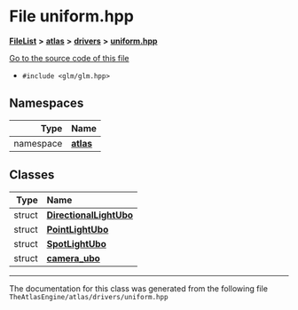 

# File uniform.hpp



[**FileList**](files.md) **>** [**atlas**](dir_1e6ffef027cfcf7ded3287660b505c9f.md) **>** [**drivers**](dir_1605561db8076fbb4262fa758aa3edc0.md) **>** [**uniform.hpp**](uniform_8hpp.md)

[Go to the source code of this file](uniform_8hpp_source.md)



* `#include <glm/glm.hpp>`













## Namespaces

| Type | Name |
| ---: | :--- |
| namespace | [**atlas**](namespaceatlas.md) <br> |


## Classes

| Type | Name |
| ---: | :--- |
| struct | [**DirectionalLightUbo**](structatlas_1_1DirectionalLightUbo.md) <br> |
| struct | [**PointLightUbo**](structatlas_1_1PointLightUbo.md) <br> |
| struct | [**SpotLightUbo**](structatlas_1_1SpotLightUbo.md) <br> |
| struct | [**camera\_ubo**](structatlas_1_1camera__ubo.md) <br> |



















































------------------------------
The documentation for this class was generated from the following file `TheAtlasEngine/atlas/drivers/uniform.hpp`

